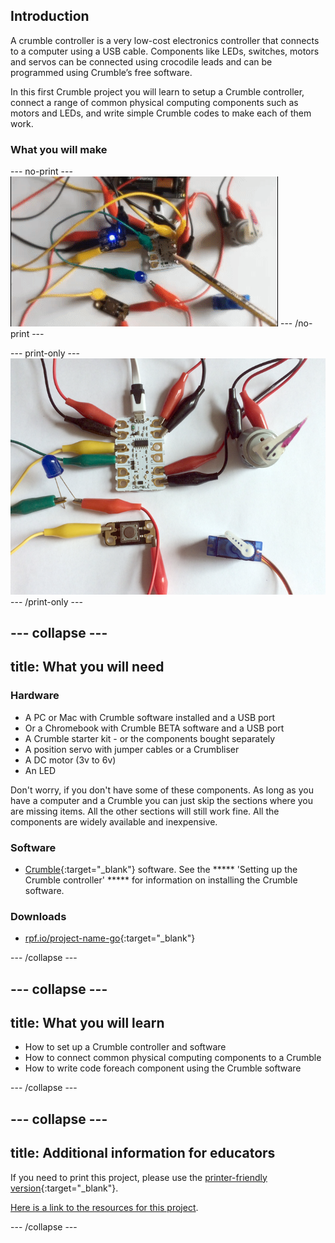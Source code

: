 ## Introduction

A crumble controller is a very low-cost electronics controller that connects to a computer using a USB cable. Components like LEDs, switches, motors and servos can be connected using crocodile leads and can be programmed using Crumble’s free software.

In this first Crumble project you will learn to setup a Crumble controller, connect a range of common physical computing components such as motors and LEDs, and write simple Crumble codes to make each of them work.

### What you will make

--- no-print ---
![Crumble and some common components](images/crumble_intro.gif)
--- /no-print ---

--- print-only ---
![Crumble and some common components](images/crumble_introb.png)
--- /print-only ---

--- collapse ---
---
title: What you will need
---
### Hardware

+ A PC or Mac with Crumble software installed and a USB port
+ Or a Chromebook with Crumble BETA software and a USB port
+ A Crumble starter kit - or the components bought separately
+ A position servo with jumper cables or a Crumbliser
+ A DC motor (3v to 6v)
+ An LED

Don't worry, if you don't have some of these components. As long as you have a computer and a Crumble you can just skip the sections where you are missing items. All the other sections will still work fine. All the components are widely available and inexpensive.

### Software

+ [Crumble](https://redfernelectronics.co.uk/crumble-software/){:target="_blank"} software. See the ***** 'Setting up the Crumble controller' ***** for information on installing the Crumble software. 

### Downloads

+ [rpf.io/project-name-go](http://rpf.io/project-name-go){:target="_blank"}

--- /collapse ---

--- collapse ---
---
title: What you will learn
---

+ How to set up a Crumble controller and software
+ How to connect common physical computing components to a Crumble
+ How to write code foreach component using the Crumble software

--- /collapse ---

--- collapse ---
---
title: Additional information for educators
---

If you need to print this project, please use the [printer-friendly version](https://projects.raspberrypi.org/en/projects/project-name/print){:target="_blank"}.

[Here is a link to the resources for this project](http://rpf.io/project-name-go).

--- /collapse ---
